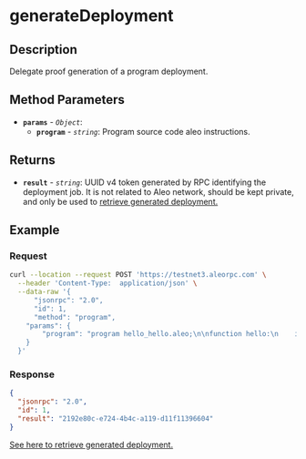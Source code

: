# generateDeployment

## Description

Delegate proof generation of a program deployment.

## Method Parameters

- **`params`** - *`Object`*:
  - **`program`** - *`string`*: Program source code aleo instructions.

## Returns

- **`result`** - *`string`*: UUID v4 token generated by RPC identifying the deployment job. It is not related to Aleo network, should be kept private, and only be used to [retrieve generated deployment.](./getGeneratedDeployment.md)

## Example

### Request

```bash
curl --location --request POST 'https://testnet3.aleorpc.com' \
  --header 'Content-Type:  application/json' \
  --data-raw '{
      "jsonrpc": "2.0",
      "id": 1,
      "method": "program",
    "params": {
        "program": "program hello_hello.aleo;\n\nfunction hello:\n    input r0 as u32.public;\n    input r1 as u32.private;\n    add r0 r1 into r2;\n    output r2 as u32.private;\n"
    }
  }'
```

### Response

```json
{
  "jsonrpc": "2.0",
  "id": 1,
  "result": "2192e80c-e724-4b4c-a119-d11f11396604"
}
```

[See here to retrieve generated deployment.](./getGeneratedDeployment.md)
